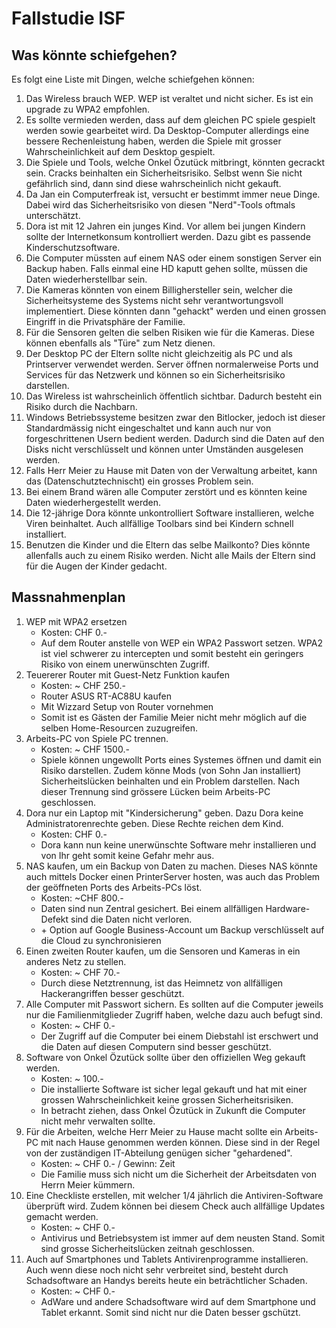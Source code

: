 # Fallstudie ISF

## Was könnte schiefgehen?

Es folgt eine Liste mit Dingen, welche schiefgehen können:

1. Das Wireless brauch WEP. WEP ist veraltet und nicht sicher. Es ist ein upgrade zu WPA2 empfohlen.
1. Es sollte vermieden werden, dass auf dem gleichen PC spiele gespielt werden sowie gearbeitet wird. Da Desktop-Computer allerdings eine bessere Rechenleistung haben, werden die Spiele mit grosser Wahrscheinlichkeit auf dem Desktop gespielt.
1. Die Spiele und Tools, welche Onkel Özutück mitbringt, könnten gecrackt sein. Cracks beinhalten ein Sicherheitsrisiko. Selbst wenn Sie nicht gefährlich sind, dann sind diese wahrscheinlich nicht gekauft. 
1. Da Jan ein Computerfreak ist, versucht er bestimmt immer neue Dinge. Dabei wird das Sicherheitsrisiko von diesen "Nerd"-Tools oftmals unterschätzt.
1. Dora ist mit 12 Jahren ein junges Kind. Vor allem bei jungen Kindern sollte der Internetkonsum  kontrolliert werden. Dazu gibt es passende Kinderschutzsoftware.
1. Die Computer müssten auf einem NAS oder einem sonstigen Server ein Backup haben. Falls einmal eine HD kaputt gehen sollte, müssen die Daten wiederherstellbar sein.
1. Die Kameras könnten von einem Billighersteller sein, welcher die Sicherheitsysteme des Systems nicht sehr verantwortungsvoll implementiert. Diese könnten dann "gehackt" werden und einen grossen Eingriff in die Privatsphäre der Familie.
1. Für die Sensoren gelten die selben Risiken wie für die Kameras. Diese können ebenfalls als "Türe" zum Netz dienen.
1. Der Desktop PC der Eltern sollte nicht gleichzeitig als PC und als Printserver verwendet werden. Server öffnen normalerweise Ports und Services für das Netzwerk und können so ein Sicherheitsrisiko darstellen.
1. Das Wireless ist wahrscheinlich öffentlich sichtbar. Dadurch besteht ein Risiko durch die Nachbarn.
1. Windows Betriebssysteme besitzen zwar den Bitlocker, jedoch ist dieser Standardmässig nicht eingeschaltet und kann auch nur von forgeschrittenen Usern bedient werden. Dadurch sind die Daten auf den Disks nicht verschlüsselt und können unter Umständen ausgelesen werden.
1. Falls Herr Meier zu Hause mit Daten von der Verwaltung arbeitet, kann das (Datenschutztechnischt) ein grosses Problem sein.
1. Bei einem Brand wären alle Computer zerstört und es könnten keine Daten wiederhergestellt werden. 
1. Die 12-jährige Dora könnte unkontrolliert Software installieren, welche Viren beinhaltet. Auch allfällige Toolbars sind bei Kindern schnell installiert.
1. Benutzen die Kinder und die Eltern das selbe Mailkonto? Dies könnte allenfalls auch zu einem Risiko werden. Nicht alle Mails der Eltern sind für die Augen der Kinder gedacht.

## Massnahmenplan

1. WEP mit WPA2 ersetzen
    - Kosten: CHF 0.-
    - Auf dem Router anstelle von WEP ein WPA2 Passwort setzen. WPA2 ist viel schwerer zu intercepten und somit besteht ein geringers Risiko von einem unerwünschten Zugriff.
1. Teuererer Router mit Guest-Netz Funktion kaufen
    - Kosten: ~ CHF 250.-
    - Router ASUS RT-AC88U kaufen
    - Mit Wizzard Setup von Router vornehmen
    - Somit ist es Gästen der Familie Meier nicht mehr möglich auf die selben Home-Resourcen zuzugreifen.
1. Arbeits-PC von Spiele PC trennen. 
    - Kosten: ~ CHF 1500.-
    - Spiele können ungewollt Ports eines Systemes öffnen und damit ein Risiko darstellen. Zudem könne Mods (von Sohn Jan installiert) Sicherheitslücken beinhalten und ein Problem darstellen. Nach dieser Trennung sind grössere Lücken beim Arbeits-PC geschlossen.
1. Dora nur ein Laptop mit "Kindersicherung" geben. Dazu Dora keine Administratorenrechte geben. Diese Rechte reichen dem Kind.
    - Kosten: CHF 0.-
    - Dora kann nun keine unerwünschte Software mehr installieren und von Ihr geht somit keine Gefahr mehr aus.
1. NAS kaufen, um ein Backup von Daten zu machen. Dieses NAS könnte auch mittels Docker einen PrinterServer hosten, was auch das Problem der geöffneten Ports des Arbeits-PCs löst.
    - Kosten: ~CHF 800.-
    - Daten sind nun Zentral gesichert. Bei einem allfälligen Hardware-Defekt sind die Daten nicht verloren.
    - \+ Option auf Google Business-Account um Backup verschlüsselt auf die Cloud zu synchronisieren
1. Einen zweiten Router kaufen, um die Sensoren und Kameras in ein anderes Netz zu stellen. 
    - Kosten: ~ CHF 70.-
    - Durch diese Netztrennung, ist das Heimnetz von allfälligen Hackerangriffen besser geschützt.
1. Alle Computer mit Passwort sichern. Es sollten auf die Computer jeweils nur die Familienmitglieder Zugriff haben, welche dazu auch befugt sind. 
    - Kosten: ~ CHF 0.-
    - Der Zugriff auf die Computer bei einem Diebstahl ist erschwert und die Daten auf diesen Computern sind besser geschützt.
1. Software von Onkel Özutück sollte über den offiziellen Weg gekauft werden. 
    - Kosten: ~ 100.-
    - Die installierte Software ist sicher legal gekauft und hat mit einer grossen Wahrscheinlichkeit keine grossen Sicherheitsrisiken. 
    - In betracht ziehen, dass Onkel Özutück in Zukunft die Computer nicht mehr verwalten sollte.
1. Für die Arbeiten, welche Herr Meier zu Hause macht sollte ein Arbeits-PC mit nach Hause genommen werden können. Diese sind in der Regel von der zuständigen IT-Abteilung genügen sicher "gehardened".
    - Kosten: ~ CHF 0.- / Gewinn: Zeit
    - Die Familie muss sich nicht um die Sicherheit der Arbeitsdaten von Herrn Meier kümmern.
1. Eine Checkliste erstellen, mit welcher 1/4 jährlich die Antiviren-Software überprüft wird. Zudem können bei diesem Check auch allfällige Updates gemacht werden.
    - Kosten: ~ CHF 0.-
    - Antivirus und Betriebsystem ist immer auf dem neusten Stand. Somit sind grosse Sicherheitslücken zeitnah geschlossen.
1. Auch auf Smartphones und Tablets Antivirenprogramme installieren. Auch wenn diese noch nicht sehr verbreitet sind, besteht durch Schadsoftware an Handys bereits heute ein beträchtlicher Schaden.
    - Kosten: ~ CHF 0.-
    - AdWare und andere Schadsoftware wird auf dem Smartphone und Tablet erkannt. Somit sind nicht nur die Daten besser gschützt.